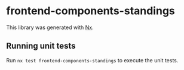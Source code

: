 # frontend-components-standings

This library was generated with [Nx](https://nx.dev).

## Running unit tests

Run `nx test frontend-components-standings` to execute the unit tests.
